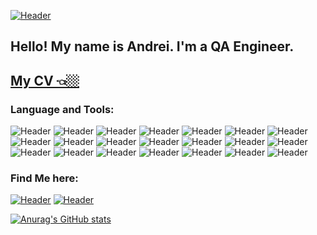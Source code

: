 [![Header](https://github.com/ZrelovAA/zrelovaa/blob/main/assets/header.png)](https://www.linkedin.com/in/bfv3aqa/)
## Hello! My name is Andrei. I'm a QA Engineer.

[My CV 👈🏼]()
--

### Language and Tools:

![Header](https://img.shields.io/badge/Postman-ffffff?style=for-the-badge&logo=postman&logoColor=f76935)
![Header](https://img.shields.io/badge/Python-ffffff?style=for-the-badge&logo=python&logoColor=f7c538)
![Header](https://img.shields.io/badge/Git-ffffff?style=for-the-badge&logo=git&logoColor=f05030)
![Header](https://img.shields.io/badge/PostgreSQL-ffffff?style=for-the-badge&logo=postgresql&logoColor=31648c)
![Header](https://img.shields.io/badge/DevTools-ffffff?style=for-the-badge&logo=googlechrome&logoColor=2674f2)
![Header](https://img.shields.io/badge/Jira-ffffff?style=for-the-badge&logo=Jira&logoColor=2674f2)
![Header](https://img.shields.io/badge/Jenkins-ffffff?style=for-the-badge&logo=jenkins&logoColor=000000)
![Header](https://img.shields.io/badge/VirtualBox-ffffff?style=for-the-badge&logo=virtualbox&logoColor=173761)
![Header](https://img.shields.io/badge/VisualStudioCode-ffffff?style=for-the-badge&logo=visualstudiocode&logoColor=1b84ca)
![Header](https://img.shields.io/badge/RabbitMQ-ffffff?style=for-the-badge&logo=rabbitmq&logoColor=f76935)
![Header](https://img.shields.io/badge/Docker-ffffff?style=for-the-badge&logo=docker&logoColor=2674f2)
![Header](https://img.shields.io/badge/Grafana-ffffff?style=for-the-badge&logo=grafana&logoColor=f68b1c)
![Header](https://img.shields.io/badge/Linux-ffffff?style=for-the-badge&logo=linux&logoColor=000000)
![Header](https://img.shields.io/badge/Graylog-ffffff?style=for-the-badge&logo=graylog&logoColor=c4222f)
![Header](https://img.shields.io/badge/Kibana-ffffff?style=for-the-badge&logo=kibana&logoColor=e9478b)
![Header](https://img.shields.io/badge/Confluence-ffffff?style=for-the-badge&logo=confluence&logoColor=0a5ed8)
![Header](https://img.shields.io/badge/MONGODB-ffffff?style=for-the-badge&logo=mongodb&logoColor=07ab4f)
![Header](https://img.shields.io/badge/DBeaver-ffffff?style=for-the-badge&logo=dbeaver&logoColor=7ede2b)
![Header](https://img.shields.io/badge/Test_IT-ffffff?style=for-the-badge&logo=testit&logoColor=4aa73c)
![Header](https://img.shields.io/badge/Fiddler-ffffff?style=for-the-badge&logo=fiddler&logoColor=8cc4d7)
![Header](https://img.shields.io/badge/Charles_Proxy-ffffff?style=for-the-badge&logo=charlesproxy&logoColor=8cc4d7)




### Find Me here:

[![Header](https://img.shields.io/badge/Telegram-ffffff?style=for-the-badge&logo=telegram&logoColor=31a5db)](https://t.me/bfv3Aqa)
[![Header](https://img.shields.io/badge/Linkedin-ffffff?style=for-the-badge&logo=linkedin&logoColor=0073b1)](https://www.linkedin.com/in/bfv3aqa/)

[![Anurag's GitHub stats](https://github-readme-stats.vercel.app/api?username=zrelovaa&show_icons=true&theme=swift)](https://github.com/anuraghazra/github-readme-stats)